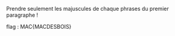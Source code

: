 Prendre seulement les majuscules de chaque phrases du premier paragraphe ! 

flag : MAC{MACDESBOIS}
